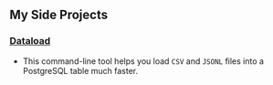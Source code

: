 ## My Side Projects

### [Dataload](./dataload/README.md)
- This command-line tool helps you load `CSV` and `JSONL` files into a PostgreSQL table much faster.
